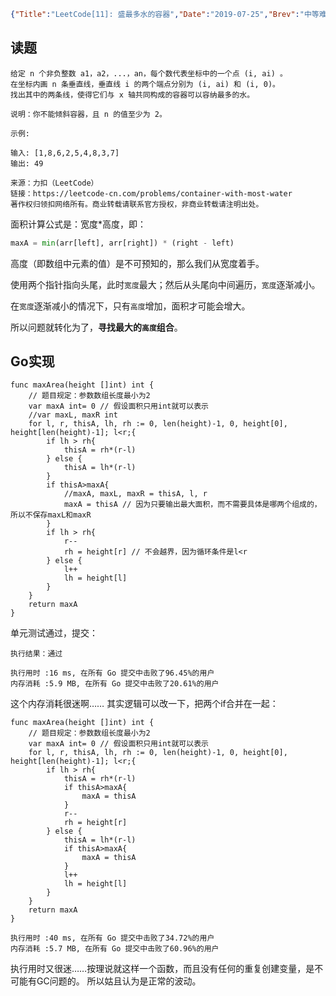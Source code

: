 ```json lw-blog-meta
{"Title":"LeetCode[11]: 盛最多水的容器","Date":"2019-07-25","Brev":"中等难度。","Tags":["算法与数据结构"]}
```



## 读题

```text
给定 n 个非负整数 a1，a2，...，an，每个数代表坐标中的一个点 (i, ai) 。
在坐标内画 n 条垂直线，垂直线 i 的两个端点分别为 (i, ai) 和 (i, 0)。
找出其中的两条线，使得它们与 x 轴共同构成的容器可以容纳最多的水。

说明：你不能倾斜容器，且 n 的值至少为 2。

示例:

输入: [1,8,6,2,5,4,8,3,7]
输出: 49

来源：力扣（LeetCode）
链接：https://leetcode-cn.com/problems/container-with-most-water
著作权归领扣网络所有。商业转载请联系官方授权，非商业转载请注明出处。
```

面积计算公式是：宽度*高度，即：

```python
maxA = min(arr[left], arr[right]) * (right - left)
```

高度（即数组中元素的值）是不可预知的，那么我们从宽度着手。

使用两个指针指向头尾，此时`宽度`最大；然后从头尾向中间遍历，`宽度`逐渐减小。

在`宽度`逐渐减小的情况下，只有`高度`增加，面积才可能会增大。

所以问题就转化为了，**寻找最大的`高度`组合**。

## Go实现

```golang
func maxArea(height []int) int {
    // 题目规定：参数数组长度最小为2
    var maxA int= 0 // 假设面积只用int就可以表示
    //var maxL, maxR int
    for l, r, thisA, lh, rh := 0, len(height)-1, 0, height[0], height[len(height)-1]; l<r;{
        if lh > rh{
            thisA = rh*(r-l)
        } else {
            thisA = lh*(r-l)
        }
        if thisA>maxA{
            //maxA, maxL, maxR = thisA, l, r
            maxA = thisA // 因为只要输出最大面积，而不需要具体是哪两个组成的，所以不保存maxL和maxR
        }
        if lh > rh{
            r--
            rh = height[r] // 不会越界，因为循环条件是l<r
        } else {
            l++
            lh = height[l]
        }
    }
    return maxA
}
```

单元测试通过，提交：

```text
执行结果：通过

执行用时 :16 ms, 在所有 Go 提交中击败了96.45%的用户
内存消耗 :5.9 MB, 在所有 Go 提交中击败了20.61%的用户
```

这个内存消耗很迷啊……
其实逻辑可以改一下，把两个if合并在一起：

```golang
func maxArea(height []int) int {
    // 题目规定：参数数组长度最小为2
    var maxA int= 0 // 假设面积只用int就可以表示
    for l, r, thisA, lh, rh := 0, len(height)-1, 0, height[0], height[len(height)-1]; l<r;{
        if lh > rh{
            thisA = rh*(r-l)
            if thisA>maxA{
                maxA = thisA
            }
            r--
            rh = height[r]
        } else {
            thisA = lh*(r-l)
            if thisA>maxA{
                maxA = thisA
            }
            l++
            lh = height[l]
        }
    }
    return maxA
}
```

```text
执行用时 :40 ms, 在所有 Go 提交中击败了34.72%的用户
内存消耗 :5.7 MB, 在所有 Go 提交中击败了60.96%的用户
```

执行用时又很迷……按理说就这样一个函数，而且没有任何的重复创建变量，是不可能有GC问题的。
所以姑且认为是正常的波动。